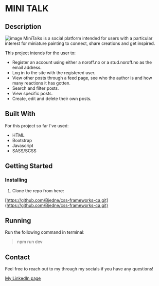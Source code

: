 # MINI TALK
## Description
![image](https://github.com/Bjedne/runeterra5e/assets/126247097/435bf986-fd53-4d2e-9a2e-19780f3ac008)
MiniTalks is a social platform intended for users with a particular interest for miniature painting to connect, share creations and get inspired.

This project intends for the user to:
- Register an account using either a noroff.no or a stud.noroff.no as the email address.
- Log in to the site with the registered user.
- View other posts through a feed page, see who the author is and how many reactions it has gotten.
- Search and filter posts.
- View specific posts.
- Create, edit and delete their own posts.
  
## Built With

For this project so far I've used:

- HTML
- Bootstrap
- Javascript
- SASS/SCSS

## Getting Started

### Installing

1. Clone the repo from here:

[https://github.com/Bjedne/css-frameworks-ca.git](https://github.com/Bjedne/css-frameworks-ca.git)

## Running 

Run the following command in terminal:

> npm run dev


## Contact

Feel free to reach out to my through my socials if you have any questions!

[My LinkedIn page](https://www.linkedin.com/in/bj%C3%B8rnar-jakobsen-3176a5261/)
